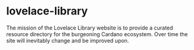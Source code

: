 # lovelace-library
The mission of the Lovelace Library website is to provide a curated resource directory for the burgeoning Cardano ecosystem. Over time the site will inevitably change and be improved upon.
